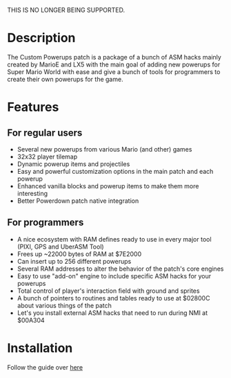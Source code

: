 THIS IS NO LONGER BEING SUPPORTED.

# Description
The Custom Powerups patch is a package of a bunch of ASM hacks mainly created by MarioE and LX5 with the main goal of adding new powerups for Super Mario World with ease and give a bunch of tools for programmers to create their own powerups for the game.

# Features
## For regular users
- Several new powerups from various Mario (and other) games
- 32x32 player tilemap
- Dynamic powerup items and projectiles
- Easy and powerful customization options in the main patch and each powerup
- Enhanced vanilla blocks and powerup items to make them more interesting
- Better Powerdown patch native integration

## For programmers
- A nice ecosystem with RAM defines ready to use in every major tool (PIXI, GPS and UberASM Tool)
- Frees up ~22000 bytes of RAM at $7E2000
- Can insert up to 256 different powerups
- Several RAM addresses to alter the behavior of the patch's core engines
- Easy to use "add-on" engine to include specific ASM hacks for your powerups
- Total control of player's interaction field with ground and sprites
- A bunch of pointers to routines and tables ready to use at $02800C about various things of the patch
- Let's you install external ASM hacks that need to run during NMI at $00A304

# Installation
Follow the guide over [here](https://github.com/TheLX5/Powerups/wiki/2.-Installation)
